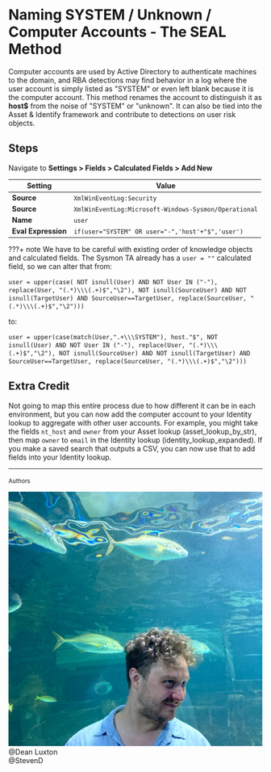 # Naming SYSTEM / Unknown / Computer Accounts - The SEAL Method 

Computer accounts are used by Active Directory to authenticate machines to the domain, and RBA detections may find behavior in a log where the user account is simply listed as "SYSTEM" or even left blank because it is the computer account. This method renames the account to distinguish it as **host$** from the noise of "SYSTEM" or "unknown". It can also be tied into the Asset & Identify framework and contribute to detections on user risk objects.

## Steps

Navigate to **Settings > Fields > Calculated Fields > Add New**

Setting | Value
------- | -----
**Source** | `XmlWinEventLog:Security`
**Source** | `XmlWinEventLog:Microsoft-Windows-Sysmon/Operational`
**Name** | `user`
**Eval Expression** | `if(user="SYSTEM" OR user="-",'host'+"$",'user')`

???+ note
    We have to be careful with existing order of knowledge objects and calculated fields. The Sysmon TA already has a `user = ""` calculated field, so we can alter that from:
    

    user = upper(case( NOT isnull(User) AND NOT User IN ("-"), replace(User, "(.*)\\\(.+)$","\2"), NOT isnull(SourceUser) AND NOT isnull(TargetUser) AND SourceUser==TargetUser, replace(SourceUser, "(.*)\\\(.+)$","\2")))
    
to:
    

    user = upper(case(match(User,".+\\\SYSTEM"), host."$", NOT isnull(User) AND NOT User IN ("-"), replace(User, "(.*)\\\(.+)$","\2"), NOT isnull(SourceUser) AND NOT isnull(TargetUser) AND SourceUser==TargetUser, replace(SourceUser, "(.*)\\\(.+)$","\2")))

## Extra Credit

Not going to map this entire process due to how different it can be in each environment, but you can now add the computer account to your Identity lookup to aggregate with other user accounts. For example, you might take the fields `nt_host` and `owner` from your Asset lookup (asset_lookup_by_str), then map `owner` to `email` in the Identity lookup (identity_lookup_expanded). If you make a saved search that outputs a CSV, you can now use that to add fields into your Identity lookup.

---
<small>Authors</small>

<div class="zts-tooltip">
    <a class="zts-author" href="../../contributing/contributors" target="_blank" alt="Dean Luxton">
        <img class="github-avatar" src="../../assets/authors/dean_luxton_linkedin.jpg"/>
    </a>
    <span class="zts-tooltip-text">@Dean Luxton</span>
</div>
@StevenD
